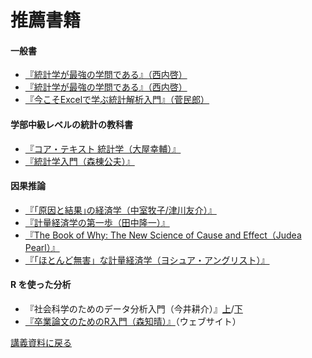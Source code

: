 # 推薦書籍

#### 一般書

- <a href="[https://www.diamond.co.jp/book/9784478022214.html]" target="_blank">『統計学が最強の学問である』（西内啓）</a>
- [『統計学が最強の学問である』（西内啓）](https://www.diamond.co.jp/book/9784478022214.html)
- [『今こそExcelで学ぶ統計解析入門』（菅民郎）](https://www.ohmsha.co.jp/book/9784274232350/)

#### 学部中級レベルの統計の教科書

- [『コア・テキスト 統計学（大屋幸輔）』](https://www.saiensu.co.jp/search/?isbn=978-4-88384-050-2&y=2003)
- [『統計学入門（森棟公夫）』](https://www.saiensu.co.jp/search/?isbn=978-4-88384-017-5&y=2000)

#### 因果推論

- [『｢原因と結果｣の経済学（中室牧子/津川友介）』](https://www.diamond.co.jp/book/9784478039472.html)
- [『計量経済学の第一歩（田中隆一）』](https://www.yuhikaku.co.jp/books/detail/9784641150287)
- [『The Book of Why: The New Science of Cause and Effect（Judea Pearl）』](https://www.amazon.co.jp/Book-Why-Science-Cause-Effect/dp/046509760X)
- [『「ほとんど無害」な計量経済学（ヨシュア・アングリスト）』](https://shorturl.at/nRiir)

#### R を使った分析

- 『社会科学のためのデータ分析入門（今井耕介）』[上](https://www.iwanami.co.jp/book/b352348.html)/[下](https://www.iwanami.co.jp/book/b352363.html)
- [『卒業論文のためのR入門（森知晴）』](https://tomoecon.github.io/R_for_graduate_thesis/)（ウェブサイト）

[講義資料に戻る](index.html)
